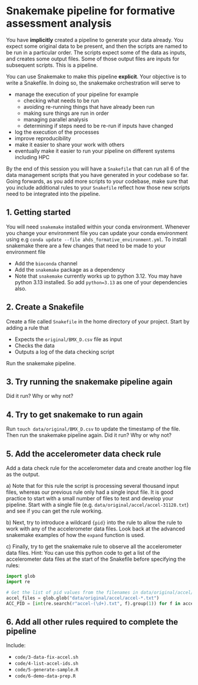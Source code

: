 # Snakemake pipeline for formative assessment analysis

You have **implicitly** created a pipeline to generate your data already. You expect some original data to be present, and then the scripts are named to be run in a particular order. The scripts expect some of the data as inputs, and creates some output files. Some of those output files are inputs for subsequent scripts. This is a pipeline.

You can use Snakemake to make this pipeline **explicit**. Your objective is to write a Snakefile. In doing so, the snakemake orchestration will serve to 

- manage the execution of your pipeline for example
    - checking what needs to be run
    - avoiding re-running things that have already been run
    - making sure things are run in order
    - managing parallel analysis
    - determining if steps need to be re-run if inputs have changed
- log the execution of the processes
- improve reproducibility
- make it easier to share your work with others
- eventually make it easier to run your pipeline on different systems including HPC

By the end of this session you will have a `Snakefile` that can run all 6 of the data management scripts that you have generated in your codebase so far. Going forwards, as you add more scripts to your codebase, make sure that you include additional rules to your `Snakefile` reflect how those new scripts need to be integrated into the pipeline.


## 1. Getting started

You will need `snakemake` installed within your conda environment. Whenever you change your environment file you can update your conda environment using e.g `conda update --file ahds_formative_environment.yml`. To install snakemake there are a few changes that need to be made to your environment file

- Add the `bioconda` channel
- Add the `snakemake` package as a dependency
- Note that `snakemake` currently works up to python 3.12. You may have python 3.13 installed. So add `python=3.13` as one of your dependencies also.

## 2. Create a Snakefile

Create a file called `Snakefile` in the home directory of your project. Start by adding a rule that

- Expects the `original/BMX_D.csv` file as input
- Checks the data
- Outputs a log of the data checking script

Run the snakemake pipeline.

## 3. Try running the snakemake pipeline again

Did it run? Why or why not?

## 4. Try to get snakemake to run again

Run `touch data/original/BMX_D.csv` to update the timestamp of the file. Then run the snakemake pipeline again. Did it run? Why or why not?

## 5. Add the accelerometer data check rule

Add a data check rule for the accelerometer data and create another log file as the output. 

a) Note that for this rule the script is processing several thousand input files, whereas our previous rule only had a single input file. It is good practice to start with a small number of files to test and develop your pipeline. Start with a single file (e.g. `data/original/accel/accel-31128.txt`) and see if you can get the rule working.

b) Next, try to introduce a wildcard `{pid}` into the rule to allow the rule to work with any of the accelerometer data files. Look back at the advanced snakemake examples of how the `expand` function is used.

c) Finally, try to get the snakemake rule to observe all the accelerometer data files. Hint: You can use this python code to get a list of the accelerometer data files at the start of the Snakefile before specifying the rules:

```python
import glob
import re

# Get the list of pid values from the filenames in data/original/accel/
accel_files = glob.glob("data/original/accel/accel-*.txt")
ACC_PID = [int(re.search(r"accel-(\d+).txt", f).group(1)) for f in accel_files]
```

## 6. Add all other rules required to complete the pipeline

Include:

- `code/3-data-fix-accel.sh`
- `code/4-list-accel-ids.sh`
- `code/5-generate-sample.R`
- `code/6-demo-data-prep.R`
